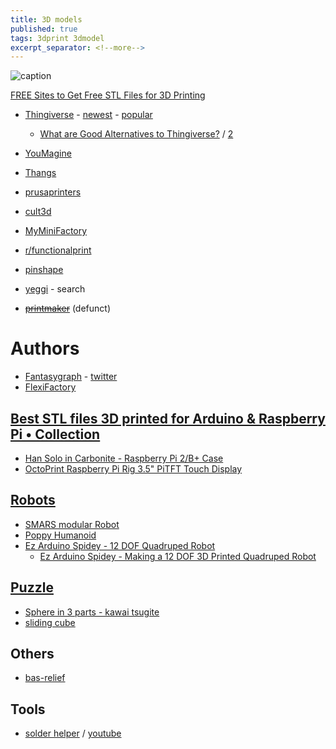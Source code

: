 ```yaml
---
title: 3D models
published: true
tags: 3dprint 3dmodel
excerpt_separator: <!--more-->
---
```

<!--more-->

![caption](https://blog-assets.pinshape.com/blog/wp-content/uploads/2018/05/04120119/170504featured.jpg)

[FREE Sites to Get Free STL Files for 3D Printing](https://www.3dtechvalley.com/free-stl-files-for-3d-printing/)

- [Thingiverse](https://www.thingiverse.com/yd007/likes) - [newest](https://www.thingiverse.com/newest) - [popular](https://www.thingiverse.com/)
	- [What are Good Alternatives to Thingiverse?](https://3dinsider.com/thingiverse-alternatives/) / [2](https://www.3dtechvalley.com/free-stl-files-for-3d-printing/)
- [YouMagine](https://www.youmagine.com/)
- [Thangs](https://thangs.com/Roboninja/Stormtrooper-Lego-3D-Printable--35538)
- [prusaprinters](https://www.prusaprinters.org/prints)
- [cult3d](https://cults3d.com/)
- [MyMiniFactory](https://www.myminifactory.com/my-library#panel2-6)
- [r/functionalprint](https://www.reddit.com/r/functionalprint/)
- [pinshape](https://pinshape.com/3d-marketplace)
- [yeggi](http://www.yeggi.com/) - search

- <strike>[printmaker](http://www.3dprintmakers.com/collection/fantasygraph)</strike> (defunct)


# Authors
- [Fantasygraph](http://www.3dprintmakers.com/collection/fantasygraph) - [twitter](https://twitter.com/fantasygraph)
- [FlexiFactory](https://cults3d.com/en/users/FlexiFactory/creations)

## [Best STL files 3D printed for Arduino & Raspberry Pi • Collection](https://cults3d.com/en/collections/best-3d-printed-arduino-raspberry-pi)
- [Han Solo in Carbonite - Raspberry Pi 2/B+ Case](https://cults3d.com/en/3d-model/gadget/han-solo-in-carbonite-raspberry-pi-2-b-case)
- [OctoPrint Raspberry Pi Rig 3.5" PiTFT Touch Display](https://cults3d.com/en/3d-model/gadget/octoprint-raspberry-pi-rig-3-5-pitft-touch-display)

## [Robots]()
- [SMARS modular Robot](https://cults3d.com/en/3d-model/gadget/smars-modular-robot)
- [Poppy Humanoid](https://cults3d.com/en/3d-model/gadget/poppy-humanoid)
- [Ez Arduino Spidey - 12 DOF Quadruped Robot](https://cults3d.com/en/3d-model/gadget/ez-arduino-spidey-12-dof-quadruped-robot)
	- [Ez Arduino Spidey - Making a 12 DOF 3D Printed Quadruped Robot](https://www.instructables.com/id/Ez-Arduino-Spidey-Making-a-12-DOF-3D-Printed-Quadr/)
    
## [Puzzle]()
- [Sphere in 3 parts - kawai tsugite](https://cults3d.com/en/3d-model/various/sphere-in-3-parts-kawai-tsugite)
- [sliding cube](https://cults3d.com/en/3d-model/game/casse-tete-bape)

## Others
- [bas-relief](https://cults3d.com/fr/utilisateurs/stlfilesfree/cr%C3%A9ations)

## Tools
- [solder helper](https://thangs.com/DrDflo/Soldering-Helper-27670) / [youtube](https://youtu.be/LajcRBP38Xg?t=210)
